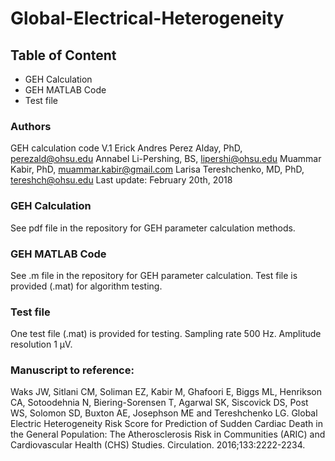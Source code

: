 # Global-Electrical-Heterogeneity

## Table of Content
  - GEH Calculation
  - GEH MATLAB Code
  - Test file
  
### Authors
GEH calculation code V.1
Erick Andres Perez Alday, PhD, <perezald@ohsu.edu>
Annabel Li-Pershing, BS, <lipershi@ohsu.edu>
Muammar Kabir, PhD, <muammar.kabir@gmail.com>
Larisa Tereshchenko, MD, PhD, <tereshch@ohsu.edu>
Last update: February 20th, 2018
  
### GEH Calculation
See pdf file in the repository for GEH parameter calculation methods.

### GEH MATLAB Code
See .m file in the repository for GEH parameter calculation. Test file is provided (.mat) for algorithm testing.

### Test file
One test file (.mat) is provided for testing. Sampling rate 500 Hz. Amplitude resolution 1 µV.

### Manuscript to reference:
Waks JW, Sitlani CM, Soliman EZ, Kabir M, Ghafoori E, Biggs ML, Henrikson CA, Sotoodehnia N, Biering-Sorensen T, Agarwal SK, Siscovick DS, Post WS, Solomon SD, Buxton AE, Josephson ME and Tereshchenko LG. Global Electric Heterogeneity Risk Score for Prediction of Sudden Cardiac Death in the General Population: The Atherosclerosis Risk in Communities (ARIC) and Cardiovascular Health (CHS) Studies. Circulation. 2016;133:2222-2234.

